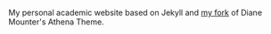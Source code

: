 My personal academic website based on Jekyll and [my fork](https://github.com/lgalke/athena) of Diane Mounter's Athena Theme.
